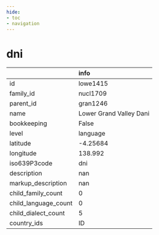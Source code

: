 ```yaml
---
hide:
- toc
- navigation
---
```

# dni
|                      | info                    |
|:---------------------|:------------------------|
| id                   | lowe1415                |
| family_id            | nucl1709                |
| parent_id            | gran1246                |
| name                 | Lower Grand Valley Dani |
| bookkeeping          | False                   |
| level                | language                |
| latitude             | -4.25684                |
| longitude            | 138.992                 |
| iso639P3code         | dni                     |
| description          | nan                     |
| markup_description   | nan                     |
| child_family_count   | 0                       |
| child_language_count | 0                       |
| child_dialect_count  | 5                       |
| country_ids          | ID                      |